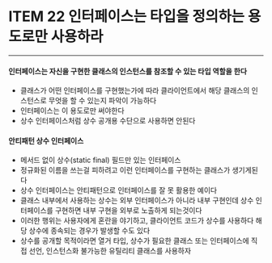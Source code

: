 # ITEM 22 인터페이스는 타입을 정의하는 용도로만 사용하라

--------------------------------------------

#### 인터페이스는 자신을 구현한 클래스의 인스턴스를 참조할 수 있는 타입 역할을 한다
* 클래스가 어떤 인터페이스를 구현했는가에 따라 클라이언트에서 해당 클래스의 인스턴스로 무엇을 할 수 있는지 파악이 가능하다
* 인터페이스는 이 용도로만 써야한다
* 상수 인터페이스처럼 상수 공개용 수단으로 사용하면 안된다

#### 안티패턴 상수 인터페이스
* 메서드 없이 상수(static final) 필드만 있는 인터페이스
* 정규화된 이름을 쓰는걸 피하려고 이런 인터페이스를 구현하는 클래스가 생기게된다
* 상수 인터페이스는 안티패턴으로 인터페이스를 잘 못 활용한 예이다
* 클래스 내부에서 사용하는 상수는 외부 인터페이스가 아니라 내부 구현인데 상수 인터페이스를 구현하면 내부 구현을 외부로 노출하게 되는것이다
* 이러한 행위는 사용자에게 혼란을 야기하고, 클라이언트 코드가 상수를 사용하다 해당 상수에 종속되는 경우가 발생할 수도 있다
* 상수를 공개할 목적이라면 열거 타입, 상수가 필요한 클래스 또는 인터페이스에 직접 선언, 인스턴스화 불가능한 유틸리티 클래스를 사용하자

